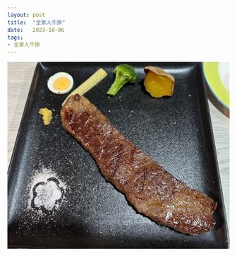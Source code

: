 ```yaml
---
layout: post
title:  "全家人牛排"
date:   2023-10-06
tags:
- 全家人牛排
---
```

![全家人牛排](/media/2023-10-06-全家人牛排.jpeg)